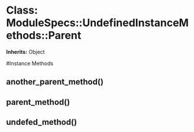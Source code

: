 # Class: ModuleSpecs::UndefinedInstanceMethods::Parent
**Inherits:** Object
    




#Instance Methods
## another_parent_method() [](#method-i-another_parent_method)

## parent_method() [](#method-i-parent_method)

## undefed_method() [](#method-i-undefed_method)

